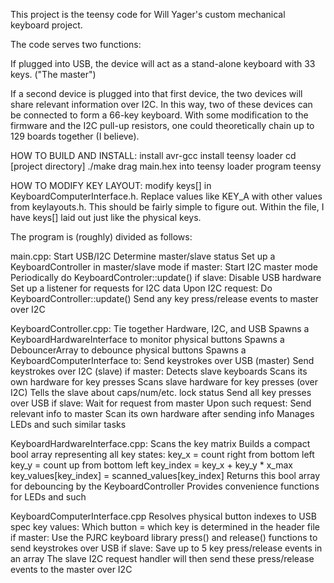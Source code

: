 This project is the teensy code for Will Yager's custom mechanical keyboard project.

The code serves two functions:

If plugged into USB, the device will act as a stand-alone keyboard with 33 keys. ("The master")

If a second device is plugged into that first device, the two devices will share relevant information over I2C. In this way, two of these devices can be connected to form a 66-key keyboard. With some modification to the firmware and the I2C pull-up resistors, one could theoretically chain up to 129 boards together (I believe).

HOW TO BUILD AND INSTALL:
install avr-gcc
install teensy loader
cd [project directory]
./make
drag main.hex into teensy loader
program teensy

HOW TO MODIFY KEY LAYOUT:
modify keys[] in KeyboardComputerInterface.h. Replace values like KEY_A with other values from keylayouts.h.
This should be fairly simple to figure out. Within the file, I have keys[] laid out just like the physical keys.


The program is (roughly) divided as follows:

main.cpp:
       Start USB/I2C
       Determine master/slave status
       Set up a KeyboardController in master/slave mode
       if master:
              Start I2C master mode
              Periodically do KeyboardControler::update()
       if slave:
              Disable USB hardware
              Set up a listener for requests for I2C data
              Upon I2C request:
                     Do KeyboardController::update()
                     Send any key press/release events to master over I2C


KeyboardController.cpp:
       Tie together Hardware, I2C, and USB
       Spawns a KeyboardHardwareInterface to monitor physical buttons
       Spawns a DebouncerArray to debounce physical buttons
       Spawns a KeyboardComputerInterface to:
              Send keystrokes over USB (master)
              Send keystrokes over I2C (slave)
       if master:
              Detects slave keyboards
              Scans its own hardware for key presses
              Scans slave hardware for key presses (over I2C)
              Tells the slave about caps/num/etc. lock status
              Send all key presses over USB
       if slave:
              Wait for request from master
              Upon such request:
                     Send relevant info to master
                     Scan its own hardware after sending info
       Manages LEDs and such similar tasks

KeyboardHardwareInterface.cpp:
       Scans the key matrix
       Builds a compact bool array representing all key states:
              key_x = count right from bottom left
              key_y = count up from bottom left
              key_index = key_x + key_y * x_max
              key_values[key_index] = scanned_values[key_index]
       Returns this bool array for debouncing by the KeyboardController
       Provides convenience functions for LEDs and such

KeyboardComputerInterface.cpp
       Resolves physical button indexes to USB spec key values:
              Which button = which key is determined in the header file
       if master:
              Use the PJRC keyboard library press() and release() functions
              to send keystrokes over USB
       if slave:
              Save up to 5 key press/release events in an array
              The slave I2C request handler will then send these
                     press/release events to the master over I2C